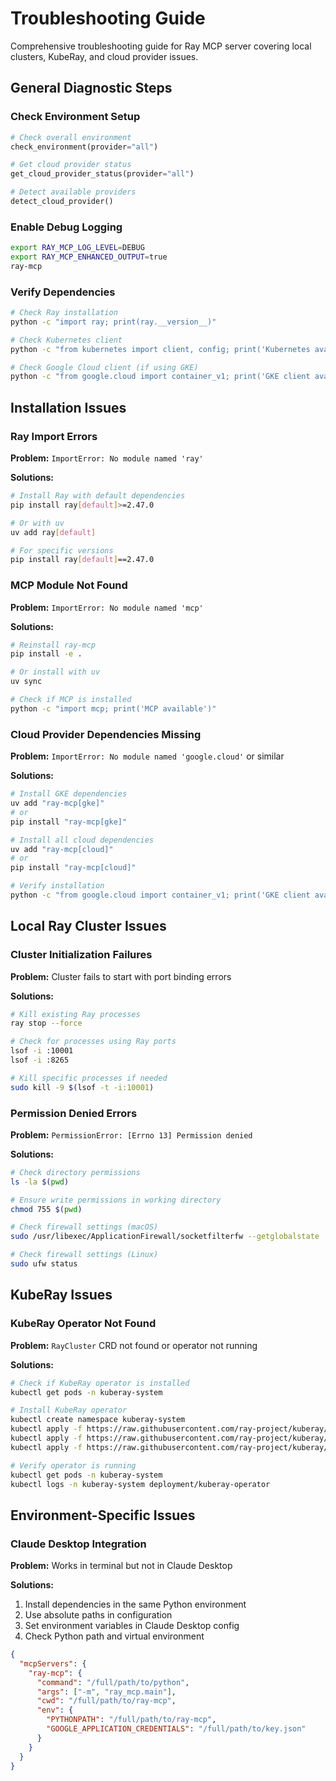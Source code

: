 # Troubleshooting Guide

Comprehensive troubleshooting guide for Ray MCP server covering local clusters, KubeRay, and cloud provider issues.

## General Diagnostic Steps

### Check Environment Setup

```python
# Check overall environment
check_environment(provider="all")

# Get cloud provider status
get_cloud_provider_status(provider="all")

# Detect available providers
detect_cloud_provider()
```

### Enable Debug Logging

```bash
export RAY_MCP_LOG_LEVEL=DEBUG
export RAY_MCP_ENHANCED_OUTPUT=true
ray-mcp
```

### Verify Dependencies

```bash
# Check Ray installation
python -c "import ray; print(ray.__version__)"

# Check Kubernetes client
python -c "from kubernetes import client, config; print('Kubernetes available')"

# Check Google Cloud client (if using GKE)
python -c "from google.cloud import container_v1; print('GKE client available')"
```

## Installation Issues

### Ray Import Errors

**Problem:** `ImportError: No module named 'ray'`

**Solutions:**
```bash
# Install Ray with default dependencies
pip install ray[default]>=2.47.0

# Or with uv
uv add ray[default]

# For specific versions
pip install ray[default]==2.47.0
```

### MCP Module Not Found

**Problem:** `ImportError: No module named 'mcp'`

**Solutions:**
```bash
# Reinstall ray-mcp
pip install -e .

# Or install with uv
uv sync

# Check if MCP is installed
python -c "import mcp; print('MCP available')"
```

### Cloud Provider Dependencies Missing

**Problem:** `ImportError: No module named 'google.cloud'` or similar

**Solutions:**
```bash
# Install GKE dependencies
uv add "ray-mcp[gke]"
# or
pip install "ray-mcp[gke]"

# Install all cloud dependencies
uv add "ray-mcp[cloud]"
# or
pip install "ray-mcp[cloud]"

# Verify installation
python -c "from google.cloud import container_v1; print('GKE client available')"
```

## Local Ray Cluster Issues

### Cluster Initialization Failures

**Problem:** Cluster fails to start with port binding errors

**Solutions:**
```bash
# Kill existing Ray processes
ray stop --force

# Check for processes using Ray ports
lsof -i :10001
lsof -i :8265

# Kill specific processes if needed
sudo kill -9 $(lsof -t -i:10001)
```

### Permission Denied Errors

**Problem:** `PermissionError: [Errno 13] Permission denied`

**Solutions:**
```bash
# Check directory permissions
ls -la $(pwd)

# Ensure write permissions in working directory
chmod 755 $(pwd)

# Check firewall settings (macOS)
sudo /usr/libexec/ApplicationFirewall/socketfilterfw --getglobalstate

# Check firewall settings (Linux)
sudo ufw status
```


## KubeRay Issues

### KubeRay Operator Not Found

**Problem:** `RayCluster` CRD not found or operator not running

**Solutions:**
```bash
# Check if KubeRay operator is installed
kubectl get pods -n kuberay-system

# Install KubeRay operator
kubectl create namespace kuberay-system
kubectl apply -f https://raw.githubusercontent.com/ray-project/kuberay/release-0.8/ray-operator/config/crd/bases/ray.io_rayclusters.yaml
kubectl apply -f https://raw.githubusercontent.com/ray-project/kuberay/release-0.8/ray-operator/config/crd/bases/ray.io_rayjobs.yaml
kubectl apply -f https://raw.githubusercontent.com/ray-project/kuberay/release-0.8/deploy/kuberay-operator.yaml

# Verify operator is running
kubectl get pods -n kuberay-system
kubectl logs -n kuberay-system deployment/kuberay-operator
```


## Environment-Specific Issues

### Claude Desktop Integration

**Problem:** Works in terminal but not in Claude Desktop

**Solutions:**
1. Install dependencies in the same Python environment
2. Use absolute paths in configuration
3. Set environment variables in Claude Desktop config
4. Check Python path and virtual environment

```json
{
  "mcpServers": {
    "ray-mcp": {
      "command": "/full/path/to/python",
      "args": ["-m", "ray_mcp.main"],
      "cwd": "/full/path/to/ray-mcp",
      "env": {
        "PYTHONPATH": "/full/path/to/ray-mcp",
        "GOOGLE_APPLICATION_CREDENTIALS": "/full/path/to/key.json"
      }
    }
  }
}
```

